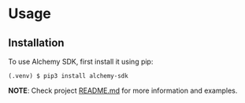 # Usage

## Installation

To use Alchemy SDK, first install it using pip:

```console
(.venv) $ pip3 install alchemy-sdk
```

**NOTE**: Check project [README.md](https://github.com/alchemyplatform/alchemy-sdk-py/blob/master/README.md)
for more information and examples.
